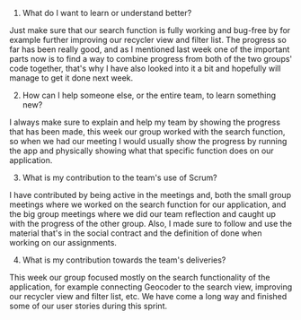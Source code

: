 1. What do I want to learn or understand better?

Just make sure that our search function is fully working and bug-free by for example further improving our recycler view and filter list. The progress so far has been really good, and as I mentioned last week one of the important parts now is to find a way to combine progress from both of the two groups' code together, that's why I have also looked into it a bit and hopefully will manage to get it done next week.

2. How can I help someone else, or the entire team, to learn something new?

I always make sure to explain and help my team by showing the progress that has been made, this week our group worked with the search function, so when we had our meeting I would usually show the progress by running the app and physically showing what that specific function does on our application.

3. What is my contribution to the team's use of Scrum?

I have contributed by being active in the meetings and, both the small group meetings where we worked on the search function for our application, and the big group meetings where we did our team reflection and caught up with the progress of the other group. Also, I made sure to follow and use the material that's in the social contract and the definition of done when working on our assignments.

4. What is my contribution towards the team's deliveries?

This week our group focused mostly on the search functionality of the application, for example connecting Geocoder to the search view, improving our recycler view and filter list, etc. We have come a long way and finished some of our user stories during this sprint.
